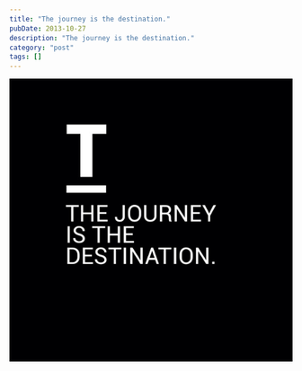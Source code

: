 ```yaml
---
title: "The journey is the destination."
pubDate: 2013-10-27
description: "The journey is the destination."
category: "post"
tags: []
---
```


![The Journey is the Destination](journey.jpg)
